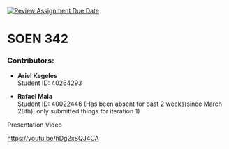 [![Review Assignment Due Date](https://classroom.github.com/assets/deadline-readme-button-22041afd0340ce965d47ae6ef1cefeee28c7c493a6346c4f15d667ab976d596c.svg)](https://classroom.github.com/a/-9QgYBSe)
# SOEN 342 

### Contributors:
- **Ariel Kegeles**  
  Student ID: 40264293

- **Rafael Maia**  
  Student ID: 40022446
(Has been absent for past 2 weeks(since March 28th), only submitted things for iteration 1)


Presentation Video

https://youtu.be/hDg2xSQJ4CA
